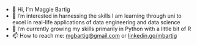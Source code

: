 - 👋 Hi, I’m Maggie Bartig
- 👀 I’m interested in harnessing the skills I am learning through uni to excel in real-life applications of data engineering and data science
- 🌱 I’m currently growing my skills primarily in Python with a little bit of R 
- 📫 How to reach me: mgbartig@gmail.com or [linkedin.go/mbartig](https://www.linkedin.com/in/mbartig/)
